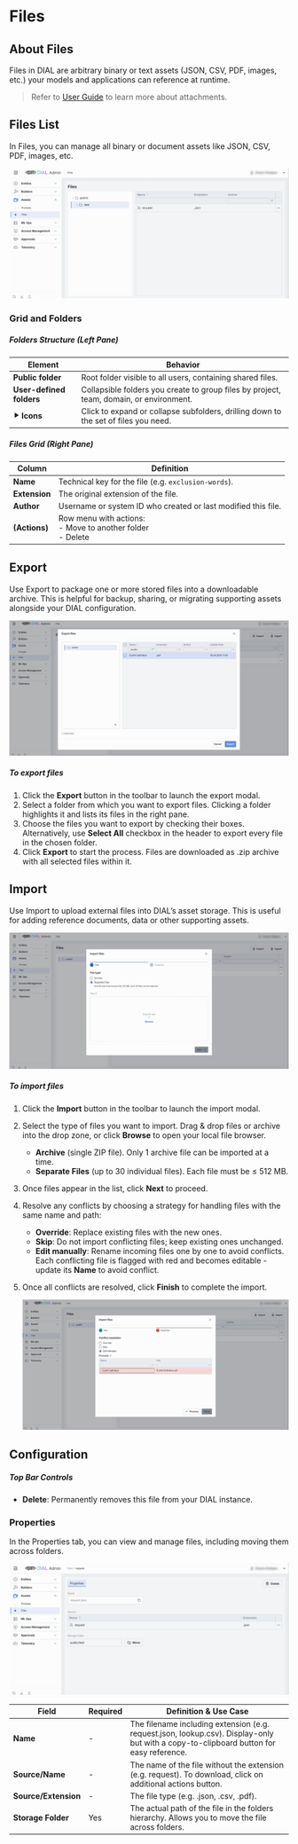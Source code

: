 # Files

## About Files

Files in DIAL are arbitrary binary or text assets (JSON, CSV, PDF, images, etc.) your models and applications can reference at runtime.

> Refer to [User Guide](/docs/tutorials/0.user-guide.md#attachments) to learn more about attachments.

## Files List

In Files, you can manage all binary or document assets like JSON, CSV, PDF, images, etc.

![img.png](img/img_35.png)

### Grid and Folders

##### Folders Structure (Left Pane)

| Element                  | Behavior                                                                                |
|--------------------------|-----------------------------------------------------------------------------------------|
| **Public folder**        | Root folder visible to all users, containing shared files.                              |
| **User-defined folders** | Collapsible folders you create to group files by project, team, domain, or environment. |
| **⯈ Icons**              | Click to expand or collapse subfolders, drilling down to the set of files you need.     |

##### Files Grid (Right Pane)

| Column            | Definition                                                                      |
|-------------------|---------------------------------------------------------------------------------|
| **Name**          | Technical key for the file (e.g. `exclusion-words`).                            |
| **Extension**     | The original extension of the file.                                             |
| **Author**        | Username or system ID who created or last modified this file.                 |
| **(Actions)** | Row menu with actions: <br /> - Move to another folder<br />- Delete  |

## Export

Use Export to package one or more stored files into a downloadable archive. This is helpful for backup, sharing, or migrating supporting assets alongside your DIAL configuration.

![img.png](img/img_49.png)

##### To export files

1. Click the **Export** button in the toolbar to launch the export modal.
2. Select a folder from which you want to export files. Clicking a folder highlights it and lists its files in the right pane.
3. Choose the files you want to export by checking their boxes. Alternatively, use **Select All** checkbox in the header to export every file in the chosen folder.
4. Click **Export** to start the process. Files are downloaded as .zip archive with all selected files within it.

## Import

Use Import to upload external files into DIAL’s asset storage. This is useful for adding reference documents, data or other supporting assets.

![img_1.png](img/img_50.png)

##### To import files

1. Click the **Import** button in the toolbar to launch the import modal.
2. Select the type of files you want to import. Drag & drop files or archive into the drop zone, or click **Browse** to open your local file browser.
    * **Archive** (single ZIP file). Only 1 archive file can be imported at a time.
    * **Separate Files** (up to 30 individual files). Each file must be ≤ 512 MB.
3. Once files appear in the list, click **Next** to proceed.
4. Resolve any conflicts by choosing a strategy for handling files with the same name and path:
   * **Override**: Replace existing files with the new ones.
   * **Skip**: Do not import conflicting files; keep existing ones unchanged.
   * **Edit manually**: Rename incoming files one by one to avoid conflicts. Each conflicting file is flagged with red and becomes editable - update its **Name** to avoid conflict.
5. Once all conflicts are resolved, click **Finish** to complete the import.

    ![img_2.png](img/img_51.png)

## Configuration

##### Top Bar Controls

* **Delete**: Permanently removes this file from your DIAL instance.

### Properties

In the Properties tab, you can view and manage files, including moving them across folders.

![img_1.png](img/img_36.png)


| Field                | Required | Definition & Use Case    |
|----------------------|-----------|-------------------------------------|
| **Name**             | -         | The filename including extension (e.g. request.json, lookup.csv). Display-only but with a copy-to-clipboard button for easy reference. |
| **Source/Name**      | -         | The name of the file without the extension (e.g. request). To download, click on additional actions button.|
| **Source/Extension** | -         | The file type (e.g. .json, .csv, .pdf).   |
| **Storage Folder**   | Yes   | The actual path of the file in the folders hierarchy. Allows you to move the file across folders. |  
